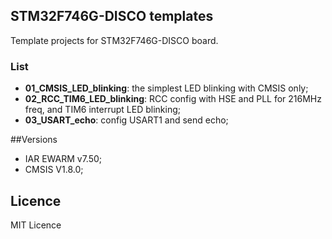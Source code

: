 ## STM32F746G-DISCO templates
Template projects for STM32F746G-DISCO board.

### List
  - **01_CMSIS_LED_blinking**: the simplest LED blinking with CMSIS only;
  - **02_RCC_TIM6_LED_blinking**: RCC config with HSE and PLL for 216MHz freq, and TIM6 interrupt LED blinking;
  - **03_USART_echo**: config USART1 and send echo;

##Versions
  - IAR EWARM v7.50;
  - CMSIS V1.8.0;

## Licence
MIT Licence
